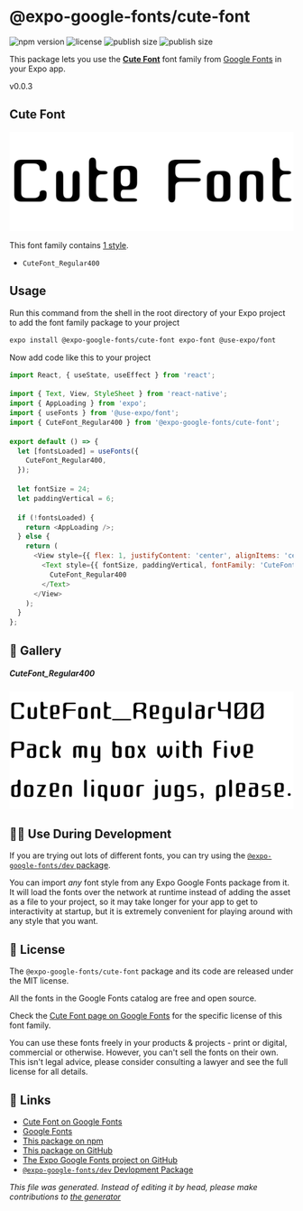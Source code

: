 # @expo-google-fonts/cute-font

![npm version](https://flat.badgen.net/npm/v/@expo-google-fonts/cute-font)
![license](https://flat.badgen.net/github/license/expo/google-fonts)
![publish size](https://flat.badgen.net/packagephobia/install/@expo-google-fonts/cute-font)
![publish size](https://flat.badgen.net/packagephobia/publish/@expo-google-fonts/cute-font)

This package lets you use the [**Cute Font**](https://fonts.google.com/specimen/Cute+Font) font family from [Google Fonts](https://fonts.google.com/) in your Expo app.

v0.0.3

## Cute Font

![Cute Font](./font-family.png)

This font family contains [1 style](#gallery).

- `CuteFont_Regular400`

## Usage

Run this command from the shell in the root directory of your Expo project to add the font family package to your project
```sh
expo install @expo-google-fonts/cute-font expo-font @use-expo/font
```

Now add code like this to your project
```js
import React, { useState, useEffect } from 'react';

import { Text, View, StyleSheet } from 'react-native';
import { AppLoading } from 'expo';
import { useFonts } from '@use-expo/font';
import { CuteFont_Regular400 } from '@expo-google-fonts/cute-font';

export default () => {
  let [fontsLoaded] = useFonts({
    CuteFont_Regular400,
  });

  let fontSize = 24;
  let paddingVertical = 6;

  if (!fontsLoaded) {
    return <AppLoading />;
  } else {
    return (
      <View style={{ flex: 1, justifyContent: 'center', alignItems: 'center' }}>
        <Text style={{ fontSize, paddingVertical, fontFamily: 'CuteFont_Regular400' }}>
          CuteFont_Regular400
        </Text>
      </View>
    );
  }
};

```

## 🔡 Gallery

##### CuteFont_Regular400
![CuteFont_Regular400](./264e6741d6541397294f9de009ed33b609adf005445eaf7a346c99b03ae75feb.ttf.png)


## 👩‍💻 Use During Development

If you are trying out lots of different fonts, you can try using the [`@expo-google-fonts/dev` package](https://github.com/expo/google-fonts/tree/master/font-packages/dev#readme).

You can import *any* font style from any Expo Google Fonts package from it. It will load the fonts
over the network at runtime instead of adding the asset as a file to your project, so it may take longer
for your app to get to interactivity at startup, but it is extremely convenient
for playing around with any style that you want.

## 📖 License

The `@expo-google-fonts/cute-font` package and its code are released under the MIT license.

All the fonts in the Google Fonts catalog are free and open source.

Check the [Cute Font page on Google Fonts](https://fonts.google.com/specimen/Cute+Font) for the specific license of this font family.

You can use these fonts freely in your products & projects - print or digital, commercial or otherwise. However, you can't sell the fonts on their own. This isn't legal advice, please consider consulting a lawyer and see the full license for all details.

## 🔗 Links

- [Cute Font on Google Fonts](https://fonts.google.com/specimen/Cute+Font)
- [Google Fonts](https://fonts.google.com/)
- [This package on npm](https://www.npmjs.com/package/@expo-google-fonts/cute-font)
- [This package on GitHub](https://github.com/expo/google-fonts/tree/master/font-packages/cute-font)
- [The Expo Google Fonts project on GitHub](https://github.com/expo/google-fonts)
- [`@expo-google-fonts/dev` Devlopment Package](https://github.com/expo/google-fonts/tree/master/font-packages/dev)


*This file was generated. Instead of editing it by head, please make contributions to [the generator](https://github.com/expo/google-fonts/tree/master/packages/generator)*
